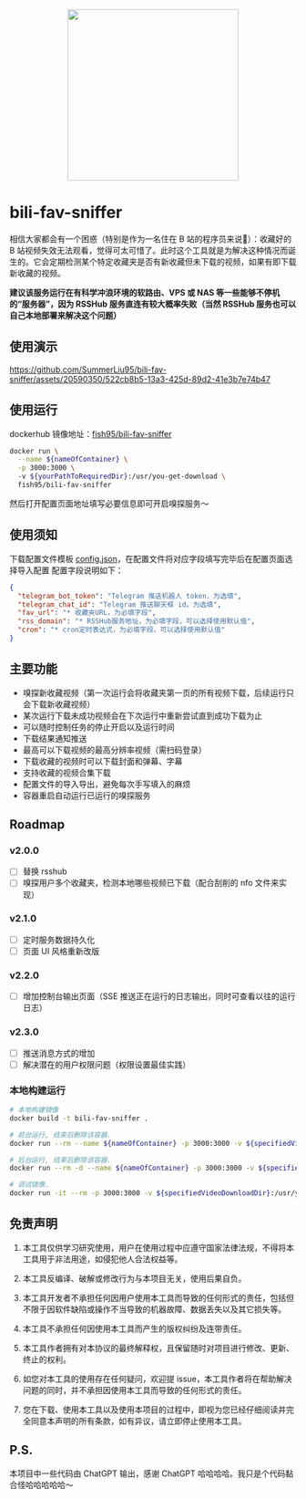 <div align=center>
<img src="https://github.com/BarryLiu1995/bili-fav-sniffer/assets/20590350/d4554851-ec3a-4b8c-af7e-a81f4e59aefe" width="300" height="300"/>
</div>

# bili-fav-sniffer
相信大家都会有一个困惑（特别是作为一名住在 B 站的程序员来说🤣）：收藏好的 B 站视频失效无法观看，觉得可太可惜了。此时这个工具就是为解决这种情况而诞生的。它会定期检测某个特定收藏夹是否有新收藏但未下载的视频，如果有即下载新收藏的视频。

**建议该服务运行在有科学冲浪环境的软路由、VPS 或 NAS 等一些能够不停机的“服务器”，因为 RSSHub 服务直连有较大概率失败（当然 RSSHub 服务也可以自己本地部署来解决这个问题）**

## 使用演示
https://github.com/SummerLiu95/bili-fav-sniffer/assets/20590350/522cb8b5-13a3-425d-89d2-41e3b7e74b47


## 使用运行
dockerhub 镜像地址：[fish95/bili-fav-sniffer](https://hub.docker.com/r/fish95/bili-fav-sniffer)
```bash
docker run \
  --name ${nameOfContainer} \
  -p 3000:3000 \             
  -v ${yourPathToRequiredDir}:/usr/you-get-download \
  fish95/bili-fav-sniffer
```
然后打开配置页面地址填写必要信息即可开启嗅探服务～

## 使用须知
下载配置文件模板 [config.json](https://github.com/BarryLiu1995/bili-fav-sniffer/blob/main/template/config.json)，在配置文件将对应字段填写完毕后在配置页面选择导入配置
配置字段说明如下：
```json
{
  "telegram_bot_token": "Telegram 推送机器人 token，为选填",
  "telegram_chat_id": "Telegram 推送聊天框 id，为选填",
  "fav_url": "* 收藏夹URL，为必填字段",
  "rss_domain": "* RSSHub服务地址，为必填字段，可以选择使用默认值",
  "cron": "* cron定时表达式，为必填字段，可以选择使用默认值"
}
```

## 主要功能
- 嗅探新收藏视频（第一次运行会将收藏夹第一页的所有视频下载，后续运行只会下载新收藏视频）
- 某次运行下载未成功视频会在下次运行中重新尝试直到成功下载为止
- 可以随时控制任务的停止开启以及运行时间
- 下载结果通知推送
- 最高可以下载视频的最高分辨率视频（需扫码登录）
- 下载收藏的视频时可以下载封面和弹幕、字幕
- 支持收藏的视频合集下载
- 配置文件的导入导出，避免每次手写填入的麻烦
- 容器重启自动运行已运行的嗅探服务

## Roadmap
### v2.0.0

- [ ] 替换 rsshub
- [ ] 嗅探用户多个收藏夹，检测本地哪些视频已下载（配合刮削的 nfo 文件来实现）

### v2.1.0

- [ ] 定时服务数据持久化
- [ ] 页面 UI 风格重新改版

### v2.2.0

- [ ] 增加控制台输出页面（SSE 推送正在运行的日志输出，同时可查看以往的运行日志）

### v2.3.0

- [ ] 推送消息方式的增加
- [ ] 解决潜在的用户权限问题（权限设置最佳实践）

### 本地构建运行
```bash
# 本地构建镜像
docker build -t bili-fav-sniffer .

# 前台运行, 结束后删除该容器.
docker run --rm --name ${nameOfContainer} -p 3000:3000 -v ${specifiedVideoDownloadDir}:/usr/you-get-download bili-fav-sniffer

# 后台运行, 结束后删除该容器.
docker run --rm -d --name ${nameOfContainer} -p 3000:3000 -v ${specifiedVideoDownloadDir}:/usr/you-get-download bili-fav-sniffer

# 调试镜像.
docker run -it --rm -p 3000:3000 -v ${specifiedVideoDownloadDir}:/usr/you-get-download bili-fav-sniffer /bin/bash
```

## 免责声明
1. 本工具仅供学习研究使用，用户在使用过程中应遵守国家法律法规，不得将本工具用于非法用途，如侵犯他人合法权益等。

2. 本工具反编译、破解或修改行为与本项目无关，使用后果自负。

3. 本工具开发者不承担任何因用户使用本工具而导致的任何形式的责任，包括但不限于因软件缺陷或操作不当导致的机器故障、数据丢失以及其它损失等。

4. 本工具不承担任何因使用本工具而产生的版权纠纷及连带责任。

5. 本工具作者拥有对本协议的最终解释权，且保留随时对项目进行修改、更新、终止的权利。

6. 如您对本工具的使用存在任何疑问，欢迎提 issue，本工具作者将在帮助解决问题的同时，并不承担因使用本工具而导致的任何形式的责任。

7. 您在下载、使用本工具以及使用本项目的过程中，即视为您已经仔细阅读并完全同意本声明的所有条款，如有异议，请立即停止使用本工具。

## P.S.
本项目中一些代码由 ChatGPT 输出，感谢 ChatGPT 哈哈哈哈。我只是个代码黏合怪哈哈哈哈哈～


